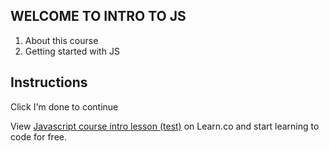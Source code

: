 ## WELCOME TO INTRO TO JS

1. About this course
2. Getting started with JS

## Instructions

Click I'm done to continue
<p class='util--hide'>View <a href='https://learn.co/lessons/javascript-course-intro-lesson-test'>Javascript course intro lesson (test)</a> on Learn.co and start learning to code for free.</p>
